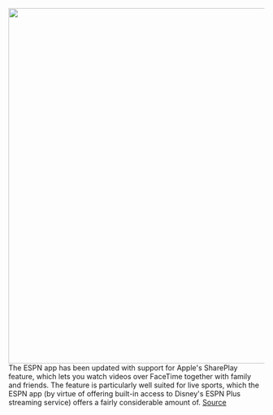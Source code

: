 <img src='https://cdn.vox-cdn.com/thumbor/Rq_nzivc9dTzolAPZfQzx8uYrFQ=/0x0:2846x1606/1200x800/filters:focal(1196x576:1650x1030)/cdn.vox-cdn.com/uploads/chorus_image/image/70637070/Screen_Shot_2022_03_17_at_2.50.51_PM.0.png' width='700px' /><br/>
The ESPN app has been updated with support for Apple's SharePlay feature, which lets you watch videos over FaceTime together with family and friends. The feature is particularly well suited for live sports, which the ESPN app (by virtue of offering built-in access to Disney's ESPN Plus streaming service) offers a fairly considerable amount of.
<a href='https://www.theverge.com/2022/3/17/22983444/espn-plus-apple-shareplay-feature-ios-ipad-tv-sharing-streaming-sports'> Source <a/>